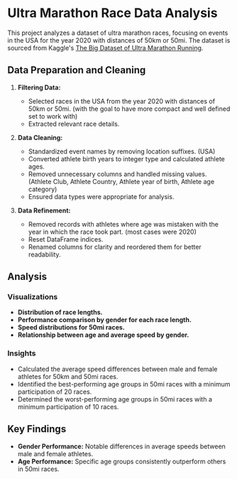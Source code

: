 # Ultra Marathon Race Data Analysis

This project analyzes a dataset of ultra marathon races, focusing on events in the USA for the year 2020 with distances of 50km or 50mi. The dataset is sourced from Kaggle's [The Big Dataset of Ultra Marathon Running](https://www.kaggle.com/datasets/aiaiaidavid/the-big-dataset-of-ultra-marathon-running/data).

## Data Preparation and Cleaning

1. **Filtering Data:**
   - Selected races in the USA from the year 2020 with distances of 50km or 50mi. (with the goal to have more compact and well defined set to work with)
   - Extracted relevant race details.

2. **Data Cleaning:**
   - Standardized event names by removing location suffixes. (USA)
   - Converted athlete birth years to integer type and calculated athlete ages. 
   - Removed unnecessary columns and handled missing values. (Athlete Club, Athlete Country, Athlete year of birth, Athlete age category)
   - Ensured data types were appropriate for analysis.

3. **Data Refinement:**
   - Removed records with athletes where age was mistaken with the year in which the race took part. (most cases were 2020)
   - Reset DataFrame indices.
   - Renamed columns for clarity and reordered them for better readability.

## Analysis

### Visualizations
- **Distribution of race lengths.**
- **Performance comparison by gender for each race length.**
- **Speed distributions for 50mi races.**
- **Relationship between age and average speed by gender.**

### Insights
- Calculated the average speed differences between male and female athletes for 50km and 50mi races.
- Identified the best-performing age groups in 50mi races with a minimum participation of 20 races.
- Determined the worst-performing age groups in 50mi races with a minimum participation of 10 races.

## Key Findings

- **Gender Performance:** Notable differences in average speeds between male and female athletes.
- **Age Performance:** Specific age groups consistently outperform others in 50mi races.
